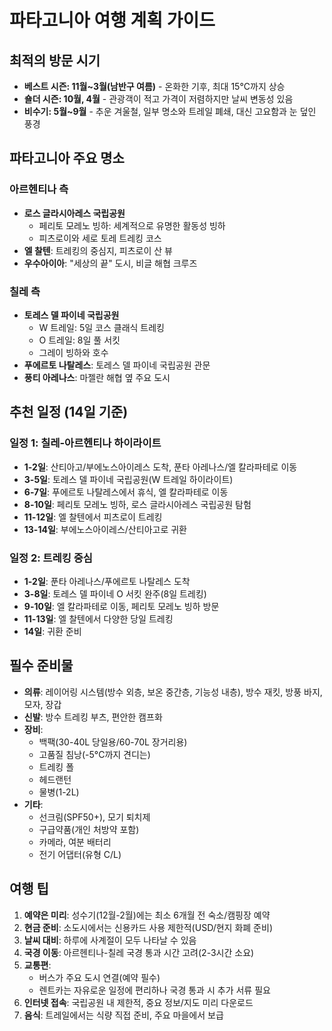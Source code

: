 # 파타고니아 여행 계획 가이드

## 최적의 방문 시기
* **베스트 시즌: 11월~3월(남반구 여름)** - 온화한 기후, 최대 15°C까지 상승
* **숄더 시즌: 10월, 4월** - 관광객이 적고 가격이 저렴하지만 날씨 변동성 있음
* **비수기: 5월~9월** - 추운 겨울철, 일부 명소와 트레일 폐쇄, 대신 고요함과 눈 덮인 풍경

## 파타고니아 주요 명소

### 아르헨티나 측
* **로스 글라시아레스 국립공원**
  - 페리토 모레노 빙하: 세계적으로 유명한 활동성 빙하
  - 피츠로이와 세로 토레 트레킹 코스
* **엘 찰텐**: 트레킹의 중심지, 피츠로이 산 뷰
* **우수아이아**: "세상의 끝" 도시, 비글 해협 크루즈

### 칠레 측
* **토레스 델 파이네 국립공원**
  - W 트레일: 5일 코스 클래식 트레킹
  - O 트레일: 8일 풀 서킷
  - 그레이 빙하와 호수
* **푸에르토 나탈레스**: 토레스 델 파이네 국립공원 관문
* **풍티 아레나스**: 마젤란 해협 옆 주요 도시

## 추천 일정 (14일 기준)

### 일정 1: 칠레-아르헨티나 하이라이트
* **1-2일**: 산티아고/부에노스아이레스 도착, 푼타 아레나스/엘 칼라파테로 이동
* **3-5일**: 토레스 델 파이네 국립공원(W 트레일 하이라이트)
* **6-7일**: 푸에르토 나탈레스에서 휴식, 엘 칼라파테로 이동
* **8-10일**: 페리토 모레노 빙하, 로스 글라시아레스 국립공원 탐험
* **11-12일**: 엘 찰텐에서 피츠로이 트레킹
* **13-14일**: 부에노스아이레스/산티아고로 귀환

### 일정 2: 트레킹 중심
* **1-2일**: 푼타 아레나스/푸에르토 나탈레스 도착
* **3-8일**: 토레스 델 파이네 O 서킷 완주(8일 트레킹)
* **9-10일**: 엘 칼라파테로 이동, 페리토 모레노 빙하 방문
* **11-13일**: 엘 찰텐에서 다양한 당일 트레킹
* **14일**: 귀환 준비

## 필수 준비물
* **의류**: 레이어링 시스템(방수 외층, 보온 중간층, 기능성 내층), 방수 재킷, 방풍 바지, 모자, 장갑
* **신발**: 방수 트레킹 부츠, 편안한 캠프화
* **장비**: 
  - 백팩(30-40L 당일용/60-70L 장거리용)
  - 고품질 침낭(-5°C까지 견디는)
  - 트레킹 폴
  - 헤드랜턴
  - 물병(1-2L)
* **기타**: 
  - 선크림(SPF50+), 모기 퇴치제
  - 구급약품(개인 처방약 포함)
  - 카메라, 여분 배터리
  - 전기 어댑터(유형 C/L)

## 여행 팁
1. **예약은 미리**: 성수기(12월-2월)에는 최소 6개월 전 숙소/캠핑장 예약
2. **현금 준비**: 소도시에서는 신용카드 사용 제한적(USD/현지 화폐 준비)
3. **날씨 대비**: 하루에 사계절이 모두 나타날 수 있음
4. **국경 이동**: 아르헨티나-칠레 국경 통과 시간 고려(2-3시간 소요)
5. **교통편**: 
   - 버스가 주요 도시 연결(예약 필수)
   - 렌트카는 자유로운 일정에 편리하나 국경 통과 시 추가 서류 필요
6. **인터넷 접속**: 국립공원 내 제한적, 중요 정보/지도 미리 다운로드
7. **음식**: 트레일에서는 식량 직접 준비, 주요 마을에서 보급